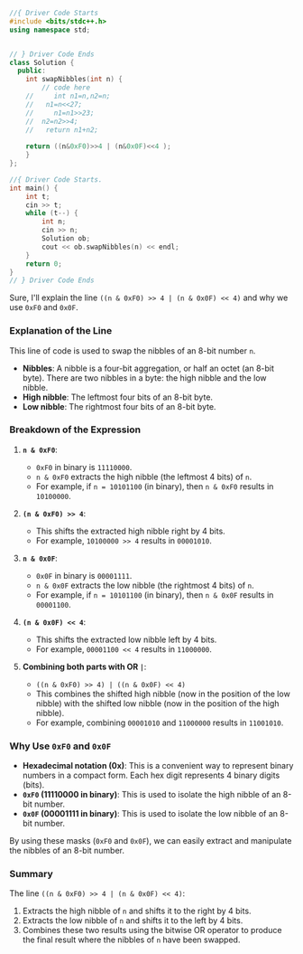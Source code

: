 

```cpp
//{ Driver Code Starts
#include <bits/stdc++.h>
using namespace std;


// } Driver Code Ends
class Solution {
  public:
    int swapNibbles(int n) {
        // code here
    //     int n1=n,n2=n;
    //   n1=n<<27;
    //     n1=n1>>23;
    //  n2=n2>>4;
    //   return n1+n2;
    
    return ((n&0xF0)>>4 | (n&0x0F)<<4 );
    }
};

//{ Driver Code Starts.
int main() {
    int t;
    cin >> t;
    while (t--) {
        int n;
        cin >> n;
        Solution ob;
        cout << ob.swapNibbles(n) << endl;
    }
    return 0;
}
// } Driver Code Ends
```






Sure, I'll explain the line `((n & 0xF0) >> 4 | (n & 0x0F) << 4)` and why we use `0xF0` and `0x0F`.

### Explanation of the Line

This line of code is used to swap the nibbles of an 8-bit number `n`.

- **Nibbles**: A nibble is a four-bit aggregation, or half an octet (an 8-bit byte). There are two nibbles in a byte: the high nibble and the low nibble.
- **High nibble**: The leftmost four bits of an 8-bit byte.
- **Low nibble**: The rightmost four bits of an 8-bit byte.

### Breakdown of the Expression

1. **`n & 0xF0`**:
   - `0xF0` in binary is `11110000`.
   - `n & 0xF0` extracts the high nibble (the leftmost 4 bits) of `n`.
   - For example, if `n = 10101100` (in binary), then `n & 0xF0` results in `10100000`.

2. **`(n & 0xF0) >> 4`**:
   - This shifts the extracted high nibble right by 4 bits.
   - For example, `10100000 >> 4` results in `00001010`.

3. **`n & 0x0F`**:
   - `0x0F` in binary is `00001111`.
   - `n & 0x0F` extracts the low nibble (the rightmost 4 bits) of `n`.
   - For example, if `n = 10101100` (in binary), then `n & 0x0F` results in `00001100`.

4. **`(n & 0x0F) << 4`**:
   - This shifts the extracted low nibble left by 4 bits.
   - For example, `00001100 << 4` results in `11000000`.

5. **Combining both parts with OR `|`**:
   - `((n & 0xF0) >> 4) | ((n & 0x0F) << 4)`
   - This combines the shifted high nibble (now in the position of the low nibble) with the shifted low nibble (now in the position of the high nibble).
   - For example, combining `00001010` and `11000000` results in `11001010`.

### Why Use `0xF0` and `0x0F`

- **Hexadecimal notation (0x)**: This is a convenient way to represent binary numbers in a compact form. Each hex digit represents 4 binary digits (bits).
- **`0xF0` (11110000 in binary)**: This is used to isolate the high nibble of an 8-bit number.
- **`0x0F` (00001111 in binary)**: This is used to isolate the low nibble of an 8-bit number.

By using these masks (`0xF0` and `0x0F`), we can easily extract and manipulate the nibbles of an 8-bit number.

### Summary

The line `((n & 0xF0) >> 4 | (n & 0x0F) << 4)`:
1. Extracts the high nibble of `n` and shifts it to the right by 4 bits.
2. Extracts the low nibble of `n` and shifts it to the left by 4 bits.
3. Combines these two results using the bitwise OR operator to produce the final result where the nibbles of `n` have been swapped.